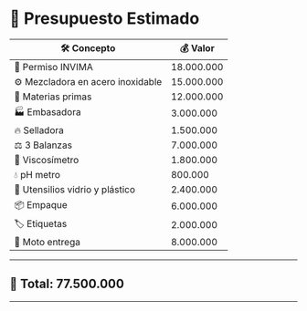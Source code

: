 # 🧾 Presupuesto Estimado

| 🛠️ Concepto                       | 💰 Valor        |
|-----------------------------------|-----------------|
| 📝 Permiso INVIMA                  | 18.000.000      |
| ⚙️ Mezcladora en acero inoxidable  | 15.000.000      |
| 🧴 Materias primas                 | 12.000.000      |
| 🏭 Embasadora                      | 3.000.000       |
| 🔥 Selladora                       | 1.500.000       |
| ⚖️ 3 Balanzas                      | 7.000.000       |
| 🧪 Viscosímetro                     | 1.800.000       |
| 💧 pH metro                        | 800.000         |
| 🧫 Utensilios vidrio y plástico     | 2.400.000       |
| 📦 Empaque                         | 6.000.000       |
| 🏷️ Etiquetas                       | 2.000.000       |
| 🛵 Moto entrega                     | 8.000.000       |

---

## 🔢 Total: **77.500.000**

---


